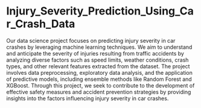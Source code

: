 # Injury_Severity_Prediction_Using_Car_Crash_Data
Our data science project focuses on predicting injury severity in car crashes by leveraging machine learning techniques. We aim to understand and anticipate the severity of injuries resulting from traffic accidents by analyzing diverse factors such as speed limits, weather conditions, crash types, and other relevant features extracted from the dataset. The project involves data preprocessing, exploratory data analysis, and the application of predictive models, including ensemble methods like Random Forest and XGBoost. Through this project, we seek to contribute to the development of effective safety measures and accident prevention strategies by providing insights into the factors influencing injury severity in car crashes.
